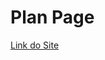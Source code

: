 # Plan Page

<a href="https://luizfelipe9627.github.io/plan-page/" target="_blank">Link do Site</a>
